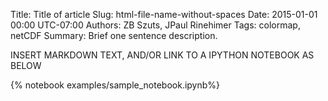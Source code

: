 Title: Title of article
Slug: html-file-name-without-spaces
Date: 2015-01-01 00:00 UTC-07:00
Authors: ZB Szuts, JPaul Rinehimer
Tags: colormap, netCDF
Summary: Brief one sentence description.

<!-- This is a comment. Comments are HTML-Style -->
<!-- Metadata Notes:
    Spaces are OK in Title, Authors, Date Tags and Summary and will be included 
    in those names.

    Authors and tags are comma separeted lists

    Slug: The Slug is automatically generated from the title and used to
    create internal links for the site.  Only include if you have a long
    title. Replace whitespace and other bad-file-name characters with
    dashes ('-') to match the automatically generated titles
-->

INSERT MARKDOWN TEXT, AND/OR LINK TO A IPYTHON NOTEBOOK AS BELOW

{% notebook examples/sample_notebook.ipynb%}
